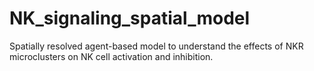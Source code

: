 # NK_signaling_spatial_model
Spatially resolved agent-based model to understand the effects of NKR microclusters on NK cell activation and inhibition.

